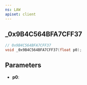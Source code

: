 ```yaml
---
ns: LAW
apiset: client
---
```

## _0x9B4C564BFA7CFF37

```c
// 0x9B4C564BFA7CFF37
void _0x9B4C564BFA7CFF37(float p0);
```


## Parameters
* **p0**: